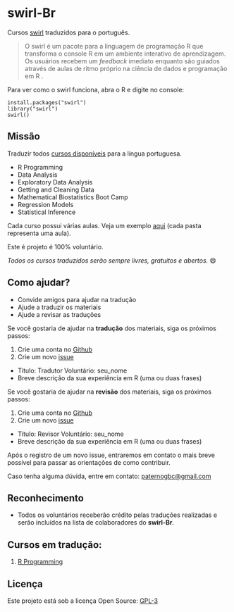 # swirl-Br

Cursos [swirl](http://swirlstats.com/) traduzidos para o português.

> O swirl é um pacote para a linguagem de programação R que transforma o console R em um ambiente interativo de aprendizagem. Os usuários recebem um _feedback_ imediato enquanto são guiados através de aulas de ritmo próprio na ciência de dados e programação em R .

Para ver como o swirl funciona, abra o R e digite no console:

```{r}
install.packages("swirl")
library("swirl")
swirl()
```

## Missão

Traduzir todos [cursos disponíveis](https://github.com/swirldev/swirl_courses) para a língua portuguesa. 

 * R Programming
 * Data Analysis
 * Exploratory Data Analysis
 * Getting and Cleaning Data
 * Mathematical Biostatistics Boot Camp
 * Regression Models
 * Statistical Inference

Cada curso possui várias aulas. Veja um exemplo [aqui](https://github.com/swirldev/swirl_courses/tree/master/R_Programming) (cada pasta representa uma aula).

Este é projeto é 100% voluntário. 

_Todos os cursos traduzidos serão sempre livres, gratuitos e abertos._ :smile:
 
## Como ajudar?

 * Convide amigos para ajudar na tradução
 * Ajude a traduzir os materiais
 * Ajude a revisar as traduções

Se você gostaria de ajudar na __tradução__ dos materiais, siga os próximos passos:

 1. Crie uma conta no [Github](https://github.com)
 2. Crie um novo [issue](https://github.com/paternogbc/cursos_swirl/issues/new)
  * Título: Tradutor Voluntário: seu_nome
  * Breve descrição da sua experiência em R (uma ou duas frases)

Se você gostaria de ajudar na __revisão__ dos materiais, siga os próximos passos:

 1. Crie uma conta no [Github](https://github.com)
 2. Crie um novo [issue](https://github.com/paternogbc/cursos_swirl/issues/new)
  * Título: Revisor Voluntário: seu_nome
  * Breve descrição da sua experiência em R (uma ou duas frases)

Após o registro de um novo issue, entraremos em contato o mais breve possível para passar as orientações de como contribuir.

Caso tenha alguma dúvida, entre em contato: paternogbc@gmail.com

## Reconhecimento

 * Todos os voluntários receberão crédito pelas traduções realizadas e serão incluídos na lista de colaboradores do __swirl-Br__.

## Cursos em tradução:
 1. [R Programming](https://github.com/swirldev/swirl_courses/tree/master/R_Programming_Alt)

## Licença

Este projeto está sob a licença Open Source: [GPL-3](https://github.com/paternogbc/cursos_swirl/blob/master/license)
 

